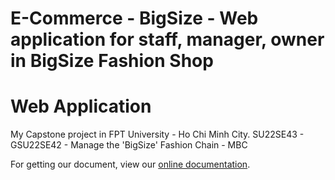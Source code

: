 # E-Commerce - BigSize - Web application for staff, manager, owner in BigSize Fashion Shop

# Web Application

My Capstone project in FPT University - Ho Chi Minh City.
SU22SE43 - GSU22SE42 - Manage the 'BigSize' Fashion Chain - MBC

For getting our document, view our [online documentation](https://onedrive.live.com/view.aspx?resid=E1E2D325F7EA0F1C!30757&ithint=file%2cdocx&authkey=!AKRzcE5NrKKz9Hk).
